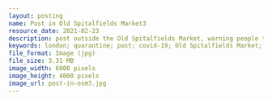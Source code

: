 ```yaml
---
layout: posting
name: Post in Old Spitalfields Market3
resource_date: 2021-02-23
description: post outside the Old Spitalfields Market, warning people to stay at home
keywords: london; quarantine; post; covid-19; Old Spitalfields Market; stay home; entrance
file_format: Image (jpg)
file_size: 3.31 MB
image_width: 6000 pixels
image_height: 4000 pixels
image_url: post-in-osm3.jpg
---
```

